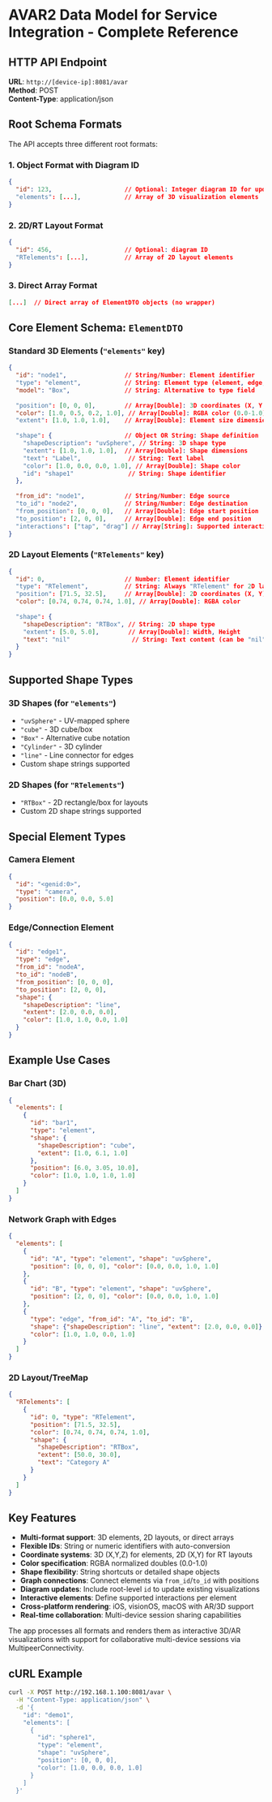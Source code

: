 # AVAR2 Data Model for Service Integration - Complete Reference

## HTTP API Endpoint
**URL**: `http://[device-ip]:8081/avar`  
**Method**: POST  
**Content-Type**: application/json

## Root Schema Formats

The API accepts three different root formats:

### 1. Object Format with Diagram ID
```json
{
  "id": 123,                    // Optional: Integer diagram ID for updates
  "elements": [...],            // Array of 3D visualization elements
}
```

### 2. 2D/RT Layout Format  
```json
{
  "id": 456,                    // Optional: diagram ID
  "RTelements": [...],          // Array of 2D layout elements
}
```

### 3. Direct Array Format
```json
[...]  // Direct array of ElementDTO objects (no wrapper)
```

## Core Element Schema: `ElementDTO`

### Standard 3D Elements (`"elements"` key)
```json
{
  "id": "node1",                // String/Number: Element identifier
  "type": "element",            // String: Element type (element, edge, camera)
  "model": "Box",               // String: Alternative to type field
  
  "position": [0, 0, 0],        // Array[Double]: 3D coordinates (X, Y, Z)
  "color": [1.0, 0.5, 0.2, 1.0], // Array[Double]: RGBA color (0.0-1.0)
  "extent": [1.0, 1.0, 1.0],    // Array[Double]: Element size dimensions
  
  "shape": {                    // Object OR String: Shape definition
    "shapeDescription": "uvSphere", // String: 3D shape type
    "extent": [1.0, 1.0, 1.0],  // Array[Double]: Shape dimensions  
    "text": "Label",             // String: Text label
    "color": [1.0, 0.0, 0.0, 1.0], // Array[Double]: Shape color
    "id": "shape1"               // String: Shape identifier
  },
  
  "from_id": "node1",           // String/Number: Edge source
  "to_id": "node2",             // String/Number: Edge destination
  "from_position": [0, 0, 0],   // Array[Double]: Edge start position
  "to_position": [2, 0, 0],     // Array[Double]: Edge end position
  "interactions": ["tap", "drag"] // Array[String]: Supported interactions
}
```

### 2D Layout Elements (`"RTelements"` key)
```json
{
  "id": 0,                      // Number: Element identifier
  "type": "RTelement",          // String: Always "RTelement" for 2D layouts
  "position": [71.5, 32.5],     // Array[Double]: 2D coordinates (X, Y)
  "color": [0.74, 0.74, 0.74, 1.0], // Array[Double]: RGBA color
  
  "shape": {
    "shapeDescription": "RTBox", // String: 2D shape type
    "extent": [5.0, 5.0],        // Array[Double]: Width, Height
    "text": "nil"                 // String: Text content (can be "nil")
  }
}
```

## Supported Shape Types

### 3D Shapes (for `"elements"`)
- `"uvSphere"` - UV-mapped sphere
- `"cube"` - 3D cube/box
- `"Box"` - Alternative cube notation
- `"Cylinder"` - 3D cylinder
- `"line"` - Line connector for edges
- Custom shape strings supported

### 2D Shapes (for `"RTelements"`)
- `"RTBox"` - 2D rectangle/box for layouts
- Custom 2D shape strings supported

## Special Element Types

### Camera Element
```json
{
  "id": "<genid:0>",
  "type": "camera",
  "position": [0.0, 0.0, 5.0]
}
```

### Edge/Connection Element
```json
{
  "id": "edge1",
  "type": "edge", 
  "from_id": "nodeA",
  "to_id": "nodeB",
  "from_position": [0, 0, 0],
  "to_position": [2, 0, 0],
  "shape": {
    "shapeDescription": "line",
    "extent": [2.0, 0.0, 0.0],
    "color": [1.0, 1.0, 0.0, 1.0]
  }
}
```

## Example Use Cases

### Bar Chart (3D)
```json
{
  "elements": [
    {
      "id": "bar1",
      "type": "element",
      "shape": {
        "shapeDescription": "cube",
        "extent": [1.0, 6.1, 1.0]
      },
      "position": [6.0, 3.05, 10.0],
      "color": [1.0, 1.0, 1.0, 1.0]
    }
  ]
}
```

### Network Graph with Edges
```json
{
  "elements": [
    {
      "id": "A", "type": "element", "shape": "uvSphere",
      "position": [0, 0, 0], "color": [0.0, 0.0, 1.0, 1.0]
    },
    {
      "id": "B", "type": "element", "shape": "uvSphere", 
      "position": [2, 0, 0], "color": [0.0, 0.0, 1.0, 1.0]
    },
    {
      "type": "edge", "from_id": "A", "to_id": "B",
      "shape": {"shapeDescription": "line", "extent": [2.0, 0.0, 0.0]},
      "color": [1.0, 1.0, 0.0, 1.0]
    }
  ]
}
```

### 2D Layout/TreeMap
```json
{
  "RTelements": [
    {
      "id": 0, "type": "RTelement",
      "position": [71.5, 32.5],
      "color": [0.74, 0.74, 0.74, 1.0],
      "shape": {
        "shapeDescription": "RTBox",
        "extent": [50.0, 30.0],
        "text": "Category A"
      }
    }
  ]
}
```

## Key Features
- **Multi-format support**: 3D elements, 2D layouts, or direct arrays
- **Flexible IDs**: String or numeric identifiers with auto-conversion
- **Coordinate systems**: 3D (X,Y,Z) for elements, 2D (X,Y) for RT layouts
- **Color specification**: RGBA normalized doubles (0.0-1.0)
- **Shape flexibility**: String shortcuts or detailed shape objects
- **Graph connections**: Connect elements via `from_id`/`to_id` with positions
- **Diagram updates**: Include root-level `id` to update existing visualizations
- **Interactive elements**: Define supported interactions per element
- **Cross-platform rendering**: iOS, visionOS, macOS with AR/3D support
- **Real-time collaboration**: Multi-device session sharing capabilities

The app processes all formats and renders them as interactive 3D/AR visualizations with support for collaborative multi-device sessions via MultipeerConnectivity.

## cURL Example
```bash
curl -X POST http://192.168.1.100:8081/avar \
  -H "Content-Type: application/json" \
  -d '{
    "id": "demo1",
    "elements": [
      {
        "id": "sphere1",
        "type": "element",
        "shape": "uvSphere",
        "position": [0, 0, 0],
        "color": [1.0, 0.0, 0.0, 1.0]
      }
    ]
  }'
```
